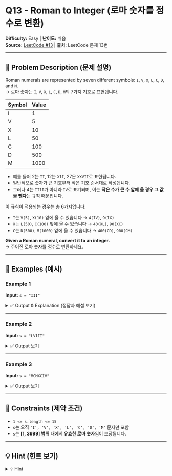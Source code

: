 # Q13 - Roman to Integer (로마 숫자를 정수로 변환)

**Difficulty:** Easy | **난이도:** 쉬움  
**Source:** [LeetCode #13](https://leetcode.com/problems/roman-to-integer/) | **출처:** LeetCode 문제 13번

---

## 📘 Problem Description (문제 설명)

Roman numerals are represented by seven different symbols: `I`, `V`, `X`, `L`, `C`, `D`, and `M`.  
→ 로마 숫자는 `I`, `V`, `X`, `L`, `C`, `D`, `M`의 7가지 기호로 표현됩니다.

| Symbol | Value |
|--------|-------|
| I      | 1     |
| V      | 5     |
| X      | 10    |
| L      | 50    |
| C      | 100   |
| D      | 500   |
| M      | 1000  |

- 예를 들어 2는 `II`, 12는 `XII`, 27은 `XXVII`로 표현됩니다.
- 일반적으로 숫자가 큰 기호부터 작은 기호 순서대로 작성됩니다.
- 그러나 4는 `IIII`가 아니라 `IV`로 표기되며, 이는 **작은 수가 큰 수 앞에 올 경우 그 값을 뺀다**는 규칙 때문입니다.

이 규칙이 적용되는 경우는 총 6가지입니다:

- `I`는 `V(5)`, `X(10)` 앞에 올 수 있습니다 → `4(IV)`, `9(IX)`
- `X`는 `L(50)`, `C(100)` 앞에 올 수 있습니다 → `40(XL)`, `90(XC)`
- `C`는 `D(500)`, `M(1000)` 앞에 올 수 있습니다 → `400(CD)`, `900(CM)`

**Given a Roman numeral, convert it to an integer.**  
→ 주어진 로마 숫자를 정수로 변환하세요.

---

## 🧪 Examples (예시)

### Example 1

**Input:** `s = "III"`

<details>
<summary>✅ Output & Explanation (정답과 해설 보기)</summary>

**Output:** `3`  
**Explanation:** `III = 1 + 1 + 1 = 3`  
→ 각각 I = 1이므로 총 3입니다.

</details>

---

### Example 2

**Input:** `s = "LVIII"`

<details>
<summary>✅ Output 보기</summary>

**Output:** `58`  
**Explanation:** `L = 50`, `V = 5`, `III = 3` → `50 + 5 + 3 = 58`

</details>

---

### Example 3

**Input:** `s = "MCMXCIV"`

<details>
<summary>✅ Output 보기</summary>

**Output:** `1994`  
**Explanation:** `M = 1000`, `CM = 900`, `XC = 90`, `IV = 4`  
→ `1000 + 900 + 90 + 4 = 1994`

</details>

---

## 📌 Constraints (제약 조건)

- `1 <= s.length <= 15`  
- `s`는 오직 `'I', 'V', 'X', 'L', 'C', 'D', 'M'` 문자만 포함  
- `s`는 **[1, 3999] 범위 내에서 유효한 로마 숫자**임이 보장됩니다.

---

## 💡 Hint (힌트 보기)

<details>
<summary>💡 Hint</summary>

- 각 로마 문자의 값을 사전(dict)으로 매핑하면 편리합니다.
- 현재 문자의 값이 **다음 문자보다 작으면 뺄셈**, 그렇지 않으면 덧셈을 합니다.
- 예: `I`가 `V`보다 작으므로 `IV = 5 - 1 = 4`

</details>